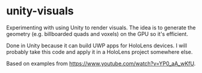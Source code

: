 # unity-visuals

Experimenting with using Unity to render visuals. The idea is to generate the geometry (e.g. billboarded quads and voxels) on the GPU so it's efficient.

Done in Unity because it can build UWP apps for HoloLens devices. I will probably take this code and apply it in a HoloLens project somewhere else.

Based on examples from https://www.youtube.com/watch?v=YP0_aA_wKfU.